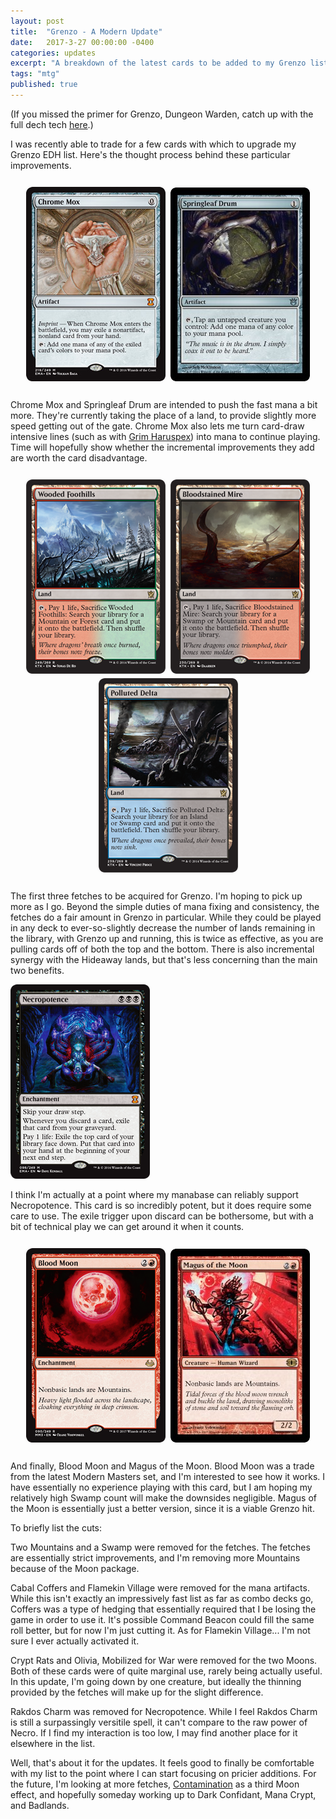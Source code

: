 ```yaml
---
layout: post
title:  "Grenzo - A Modern Update"
date:   2017-3-27 00:00:00 -0400
categories: updates
excerpt: "A breakdown of the latest cards to be added to my Grenzo list."
tags: "mtg"
published: true
---
```


(If you missed the primer for Grenzo, Dungeon Warden, catch up with the full dech tech <a href="https://toomanycardgames.com/2017/03/01/magic-the-gathering-competitive-edh-primer-grenzo-dungeon-warden-who-pays-for-their-creatures/" target="_blank">here</a>.)

I was recently able to trade for a few cards with which to upgrade my Grenzo EDH list.  Here's the thought process behind these particular improvements.


<div style="text-align:center;margin:auto;padding:10px">
<img src="/resources/ChromeMox.jpg" style="border:2px solid #fafafa;border-radius:10px">
<img src="/resources/Springleaf.jpg" style="border:2px solid #fafafa;border-radius:10px">
</div>

Chrome Mox and Springleaf Drum are intended to push the fast mana a bit more.  They're currently taking the place of a land, to provide slightly more speed getting out of the gate.  Chrome Mox also lets me turn card-draw intensive lines (such as with <a href="http://gatherer.wizards.com/Pages/Card/Details.aspx?multiverseid=394075" target="_blank">Grim Haruspex</a>) into mana to continue playing.  Time will hopefully show whether the incremental improvements they add are worth the card disadvantage.

<div style="text-align:center;margin:auto;padding:10px">
<img src="/resources/Foothills.png" style="border:2px solid #fafafa;border-radius:10px">
<img src="/resources/mire.jpg" style="border:2px solid #fafafa;border-radius:10px">
<img src="/resources/Delta.png" style="border:2px solid #fafafa;border-radius:10px">
</div>

The first three fetches to be acquired for Grenzo.  I'm hoping to pick up more as I go.  Beyond the simple duties of mana fixing and consistency, the fetches do a fair amount in Grenzo in particular.  While they could be played in any deck to ever-so-slightly decrease the number of lands remaining in the library, with Grenzo up and running, this is twice as effective, as you are pulling cards off of both the top and the bottom.  There is also incremental synergy with the Hideaway lands, but that's less concerning than the main two benefits.

<img class="post" src="/resources/Necro.jpg">

I think I'm actually at a point where my manabase can reliably support Necropotence.  This card is so incredibly potent, but it does require some care to use.  The exile trigger upon discard can be bothersome, but with a bit of technical play we can get around it when it counts.

<div style="text-align:center;margin:auto;padding:10px">
<img src="/resources/BloodMoon.png" style="border:2px solid #fafafa;border-radius:10px">
<img src="/resources/Magus.jpg" style="border:2px solid #fafafa;border-radius:10px">
</div>

And finally, Blood Moon and Magus of the Moon.  Blood Moon was a trade from the latest Modern Masters set, and I'm interested to see how it works.  I have essentially no experience playing with this card, but I am hoping my relatively high Swamp count will make the downsides negligible.  Magus of the Moon is essentially just a better version, since it is a viable Grenzo hit.

To briefly list the cuts:

Two Mountains and a Swamp were removed for the fetches.  The fetches are essentially strict improvements, and I'm removing more Mountains because of the Moon package.

Cabal Coffers and Flamekin Village were removed for the mana artifacts.  While this isn't exactly an impressively fast list as far as combo decks go, Coffers was a type of hedging that essentially required that I be losing the game in order to use it.  It's possible Command Beacon could fill the same roll better, but for now I'm just cutting it.  As for Flamekin Village... I'm not sure I ever actually activated it.

Crypt Rats and Olivia, Mobilized for War were removed for the two Moons.  Both of these cards were of quite marginal use, rarely being actually useful.  In this update, I'm going down by one creature, but ideally the thinning provided by the fetches will make up for the slight difference.

Rakdos Charm was removed for Necropotence.  While I feel Rakdos Charm is still a surpassingly versitile spell, it can't compare to the raw power of Necro.  If I find my interaction is too low, I may find another place for it elsewhere in the list.

Well, that's about it for the updates.  It feels good to finally be comfortable with my list to the point where I can start focusing on pricier additions.  For the future, I'm looking at more fetches, <a href="http://gatherer.wizards.com/Pages/Card/Details.aspx?name=contamination" target="_blank">Contamination</a> as a third Moon effect, and hopefully someday working up to Dark Confidant, Mana Crypt, and Badlands.